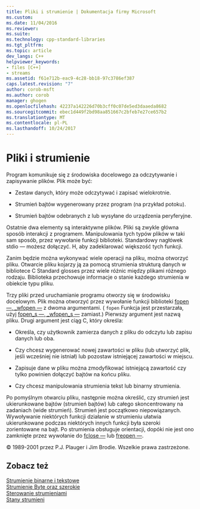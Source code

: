 ```yaml
---
title: Pliki i strumienie | Dokumentacja firmy Microsoft
ms.custom: 
ms.date: 11/04/2016
ms.reviewer: 
ms.suite: 
ms.technology: cpp-standard-libraries
ms.tgt_pltfrm: 
ms.topic: article
dev_langs: C++
helpviewer_keywords:
- files [C++]
- streams
ms.assetid: f61e712b-eac9-4c28-bb18-97c3786ef387
caps.latest.revision: "7"
author: corob-msft
ms.author: corob
manager: ghogen
ms.openlocfilehash: 42237a142226d70b3cff0c07de5ed3daaeda8682
ms.sourcegitcommit: ebec1d449f2bd98aa851667c2bfeb7e27ce657b2
ms.translationtype: MT
ms.contentlocale: pl-PL
ms.lasthandoff: 10/24/2017
---
```

# <a name="files-and-streams"></a>Pliki i strumienie
Program komunikuje się z środowiska docelowego za odczytywanie i zapisywanie plików. Plik może być:  
  
-   Zestaw danych, który może odczytywać i zapisać wielokrotnie.  
  
-   Strumień bajtów wygenerowany przez program (na przykład potoku).  
  
-   Strumień bajtów odebranych z lub wysyłane do urządzenia peryferyjne.  
  
 Ostatnie dwa elementy są interaktywne plików. Pliki są zwykle główna sposób interakcji z programem. Manipulowania tych typów plików w taki sam sposób, przez wywołanie funkcji biblioteki. Standardowy nagłówek stdio — możesz dołączyć. H, aby zadeklarować większość tych funkcji.  
  
 Zanim będzie można wykonywać wiele operacji na pliku, można otworzyć pliku. Otwarcie pliku kojarzy ją za pomocą strumienia strukturą danych w bibliotece C Standard glosses przez wiele różnic między plikami różnego rodzaju. Biblioteka przechowuje informacje o stanie każdego strumienia w obiekcie typu pliku.  
  
 Trzy pliki przed uruchamianie programu otworzy się w środowisku docelowym. Plik można otworzyć przez wywołanie funkcji biblioteki [fopen —, _wfopen —](../c-runtime-library/reference/fopen-wfopen.md) z dwoma argumentami. ( `fopen` Funkcja jest przestarzała, użyj [fopen_s —, _wfopen_s —](../c-runtime-library/reference/fopen-s-wfopen-s.md) zamiast.) Pierwszy argument jest nazwą pliku. Drugi argument jest ciąg C, który określa:  
  
-   Określa, czy użytkownik zamierza danych z pliku do odczytu lub zapisu danych lub oba.  
  
-   Czy chcesz wygenerować nowej zawartości w pliku (lub utworzyć plik, jeśli wcześniej nie istniał) lub pozostaw istniejącej zawartości w miejscu.  
  
-   Zapisuje dane w pliku można zmodyfikować istniejącą zawartość czy tylko powinien dołączyć bajtów na końcu pliku.  
  
-   Czy chcesz manipulowania strumienia tekst lub binarny strumienia.  
  
 Po pomyślnym otwarciu pliku, następnie można określić, czy strumień jest ukierunkowane bajtów (strumień bajtów) lub całego skoncentrowany na zadaniach (wide strumień). Strumień jest początkowo niepowiązanych. Wywoływanie niektórych funkcji działanie w strumieniu ułatwia ukierunkowane podczas niektórych innych funkcji była szeroki zorientowane na bajt. Po strumienia obsługuje orientacji, dopóki nie jest ono zamknięte przez wywołanie do [fclose —](../c-runtime-library/reference/fclose-fcloseall.md) lub [freopen —](../c-runtime-library/reference/freopen-wfreopen.md).  
  
 © 1989-2001 przez P.J. Plauger i Jim Brodie. Wszelkie prawa zastrzeżone.  
  
## <a name="see-also"></a>Zobacz też  
 [Strumienie binarne i tekstowe](../c-runtime-library/text-and-binary-streams.md)   
 [Strumienie Byte oraz szerokie](../c-runtime-library/byte-and-wide-streams.md)   
 [Sterowanie strumieniami](../c-runtime-library/controlling-streams.md)   
 [Stany strumieni](../c-runtime-library/stream-states.md)